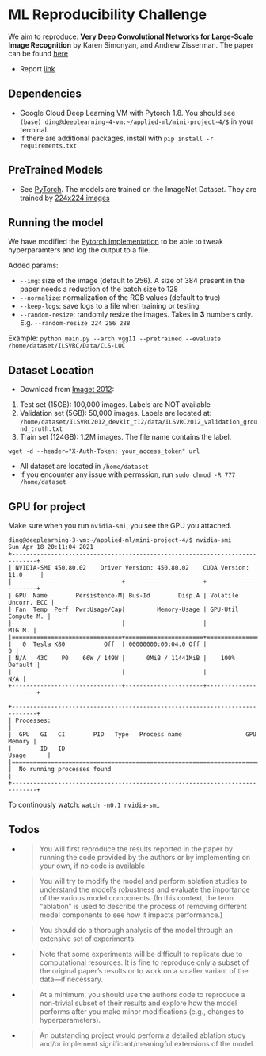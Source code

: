 # ML Reproducibility Challenge
We aim to reproduce: __Very Deep Convolutional Networks for Large-Scale Image Recognition__ by Karen Simonyan, and Andrew Zisserman. The paper can be found [here](https://arxiv.org/abs/1409.1556)

* Report [link](https://www.overleaf.com/project/607ce84766796508c3be39e9)

## Dependencies
* Google Cloud Deep Learning VM with Pytorch 1.8. You should see `(base) ding@deeplearning-4-vm:~/applied-ml/mini-project-4/$` in your terminal.
* If there are additional packages, install with `pip install -r requirements.txt`

## PreTrained Models
* See [PyTorch](https://pytorch.org/vision/stable/models.html). The models are trained on the ImageNet Dataset. They are trained by [224x224 images](https://discuss.pytorch.org/t/imagenet-pretrained-models-image-dimensions/94649)


## Running the model
We have modified the [Pytorch implementation](https://github.com/pytorch/examples/tree/master/imagenet) to be able to tweak hyperparamters and log the output to a file.

Added params:
* `--img`: size of the image (default to 256). A size of 384 present in the paper needs a reduction of the batch size to 128
* `--normalize`: normalization of the RGB values (default to true)
* `--keep-logs`: save logs to a file when training or testing
* `--random-resize`: randomly resize the images. Takes in **3** numbers only. E.g. `--random-resize 224 256 288`

Example: `python main.py --arch vgg11 --pretrained --evaluate /home/dataset/ILSVRC/Data/CLS-LOC`

## Dataset Location
* Download from [Imaget 2012](http://image-net.org/challenges/LSVRC/2012/2012-downloads): 
1. Test set (15GB): 100,000 images. Labels are NOT available
1. Validation set (5GB): 50,000 images. Labels are located at: `/home/dataset/ILSVRC2012_devkit_t12/data/ILSVRC2012_validation_ground_truth.txt`
1. Train set (124GB): 1.2M images. The file name contains the label.
```
wget -d --header="X-Auth-Token: your_access_token" url
```
* All dataset are located in `/home/dataset`
* If you encounter any issue with permssion, run `sudo chmod -R 777 /home/dataset`

## GPU for project
Make sure when you run `nvidia-smi`, you see the GPU you attached.
```console
ding@deeplearning-3-vm:~/applied-ml/mini-project-4/$ nvidia-smi
Sun Apr 18 20:11:04 2021       
+-----------------------------------------------------------------------------+
| NVIDIA-SMI 450.80.02    Driver Version: 450.80.02    CUDA Version: 11.0     |
|-------------------------------+----------------------+----------------------+
| GPU  Name        Persistence-M| Bus-Id        Disp.A | Volatile Uncorr. ECC |
| Fan  Temp  Perf  Pwr:Usage/Cap|         Memory-Usage | GPU-Util  Compute M. |
|                               |                      |               MIG M. |
|===============================+======================+======================|
|   0  Tesla K80           Off  | 00000000:00:04.0 Off |                    0 |
| N/A   43C    P0    66W / 149W |      0MiB / 11441MiB |    100%      Default |
|                               |                      |                  N/A |
+-------------------------------+----------------------+----------------------+
                                                                               
+-----------------------------------------------------------------------------+
| Processes:                                                                  |
|  GPU   GI   CI        PID   Type   Process name                  GPU Memory |
|        ID   ID                                                   Usage      |
|=============================================================================|
|  No running processes found                                                 |
+-----------------------------------------------------------------------------+
```

To continously watch: `watch -n0.1 nvidia-smi`


## Todos
* > You will first reproduce the results reported in the paper by running the code provided by the authors or by implementing on your own, if no code is available
* > You will try to modify the model and perform ablation studies to understand the model’s robustness and evaluate the importance of the various model components. (In this context, the term “ablation” is used to describe the process of removing different model components to see how it impacts performance.)
* > You should do a thorough analysis of the model through an extensive set of experiments.
* > Note that some experiments will be difficult to replicate due to computational resources. It is fine to reproduce only a subset of the original paper’s results or to work on a smaller variant of the data—if necessary.
* > At a minimum, you should use the authors code to reproduce a non-trivial subset of their results and explore how the model performs after you make minor modifications (e.g., changes to hyperparameters).
* > An outstanding project would perform a detailed ablation study and/or implement significant/meaningful extensions of the model.